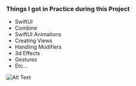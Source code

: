 ### Things I got in Practice during this Project 
 - SwiftUI
 - Combine 
 - SwiftUI Animations
 - Creating Views
 - Handling Modifiers 
 - 3d Effects
 - Gestures 
 - Etc...

![Alt Text](https://github.com/myawesomehub/DesignCodeClone/blob/master/ezgif.com-gif-maker.gif)
